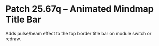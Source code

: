 # Patch 25.67q – Animated Mindmap Title Bar

Adds pulse/beam effect to the top border title bar on module switch or redraw.
